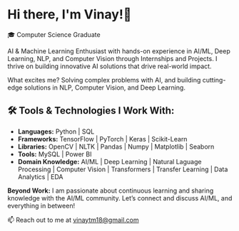 # Hi there, I'm Vinay!👋
🎓 Computer Science Graduate

AI & Machine Learning Enthusiast with hands-on experience in AI/ML, Deep Learning, NLP, and Computer Vision through Internships and Projects.
I thrive on building innovative AI solutions that drive real-world impact.

What excites me? Solving complex problems with AI, and building cutting-edge solutions in NLP, Computer Vision, and Deep Learning.

## 🛠️ Tools & Technologies I Work With:

- **Languages:** Python | SQL
- **Frameworks:** TensorFlow | PyTorch | Keras | Scikit-Learn
- **Libraries:** OpenCV | NLTK | Pandas | Numpy | Matplotlib | Seaborn
- **Tools:** MySQL | Power BI
- **Domain Knowledge:** AI/ML | Deep Learning | Natural Laguage Processing | Computer Vision | Transformers | Transfer Learning | Data Analytics | EDA

**Beyond Work:** I am passionate about continuous learning and sharing knowledge with the AI/ML community. Let’s connect and discuss AI/ML, and everything in between!

📫 Reach out to me at vinaytm18@gmail.com
